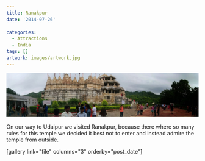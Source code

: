 ```yaml
---
title: Ranakpur
date: '2014-07-26'

categories:
  - Attractions
  - India
tags: []
artwork: images/artwork.jpg
---
```


![PANO_20140726_143252](images/PANO_20140726_143252-1024x237.jpg)

On our way to Udaipur we visited Ranakpur, because there where so many rules for this temple we decided it best not to enter and instead admire the temple from outside.

\[gallery link="file" columns="3" orderby="post\_date"\]
